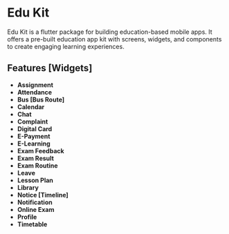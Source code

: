 # Edu Kit

Edu Kit is a flutter package for building education-based mobile apps. It offers a pre-built education app kit with screens, widgets, and components to create engaging learning experiences.

## Features [Widgets]

- **Assignment**
- **Attendance**
- **Bus [Bus Route]**
- **Calendar**
- **Chat**
- **Complaint**
- **Digital Card**
- **E-Payment**
- **E-Learning**
- **Exam Feedback**
- **Exam Result**
- **Exam Routine**
- **Leave**
- **Lesson Plan**
- **Library**
- **Notice [Timeline]**
- **Notification**
- **Online Exam**
- **Profile**
- **Timetable**

